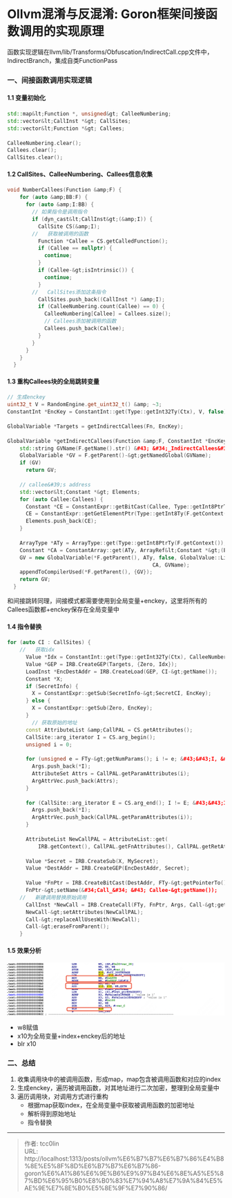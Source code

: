 # Ollvm混淆与反混淆: Goron框架间接函数调用的实现原理


函数实现逻辑在llvm/lib/Transforms/Obfuscation/IndirectCall.cpp文件中，IndirectBranch，集成自类FunctionPass

### 一、间接函数调用实现逻辑

#### 1.1 变量初始化
```c&#43;&#43;
std::map&lt;Function *, unsigned&gt; CalleeNumbering;
std::vector&lt;CallInst *&gt; CallSites;
std::vector&lt;Function *&gt; Callees;

CalleeNumbering.clear();
Callees.clear();
CallSites.clear();
```

#### 1.2 CallSites、CalleeNumbering、Callees信息收集
```c&#43;&#43;
void NumberCallees(Function &amp;F) {
    for (auto &amp;BB:F) {
      for (auto &amp;I:BB) {
        // 如果指令是调用指令
        if (dyn_cast&lt;CallInst&gt;(&amp;I)) {
          CallSite CS(&amp;I);
        //   获取被调用的函数
          Function *Callee = CS.getCalledFunction();
          if (Callee == nullptr) {
            continue;
          }
          if (Callee-&gt;isIntrinsic()) {
            continue;
          }
        //   CallSites添加这条指令
          CallSites.push_back((CallInst *) &amp;I);
          if (CalleeNumbering.count(Callee) == 0) {
            CalleeNumbering[Callee] = Callees.size();
            // Callees添加被调用的函数
            Callees.push_back(Callee);
          }
        }
      }
    }
  }
```

#### 1.3 重构Callees块的全局跳转变量
```c&#43;&#43;
// 生成enckey
uint32_t V = RandomEngine.get_uint32_t() &amp; ~3;
ConstantInt *EncKey = ConstantInt::get(Type::getInt32Ty(Ctx), V, false);

GlobalVariable *Targets = getIndirectCallees(Fn, EncKey);

GlobalVariable *getIndirectCallees(Function &amp;F, ConstantInt *EncKey) {
    std::string GVName(F.getName().str() &#43; &#34;_IndirectCallees&#34;);
    GlobalVariable *GV = F.getParent()-&gt;getNamedGlobal(GVName);
    if (GV)
      return GV;

    // callee&#39;s address
    std::vector&lt;Constant *&gt; Elements;
    for (auto Callee:Callees) {
      Constant *CE = ConstantExpr::getBitCast(Callee, Type::getInt8PtrTy(F.getContext()));
      CE = ConstantExpr::getGetElementPtr(Type::getInt8Ty(F.getContext()), CE, EncKey);
      Elements.push_back(CE);
    }

    ArrayType *ATy = ArrayType::get(Type::getInt8PtrTy(F.getContext()), Elements.size());
    Constant *CA = ConstantArray::get(ATy, ArrayRef&lt;Constant *&gt;(Elements));
    GV = new GlobalVariable(*F.getParent(), ATy, false, GlobalValue::LinkageTypes::PrivateLinkage,
                                               CA, GVName);
    appendToCompilerUsed(*F.getParent(), {GV});
    return GV;
  }
```
和间接跳转同理，间接模式都需要使用到全局变量&#43;enckey，这里将所有的Callees函数都&#43;enckey保存在全局变量中

#### 1.4 指令替换
```c&#43;&#43;
for (auto CI : CallSites) {
    //   获取idx
      Value *Idx = ConstantInt::get(Type::getInt32Ty(Ctx), CalleeNumbering[CS.getCalledFunction()]);
      Value *GEP = IRB.CreateGEP(Targets, {Zero, Idx});
      LoadInst *EncDestAddr = IRB.CreateLoad(GEP, CI-&gt;getName());
      Constant *X;
      if (SecretInfo) {
        X = ConstantExpr::getSub(SecretInfo-&gt;SecretCI, EncKey);
      } else {
        X = ConstantExpr::getSub(Zero, EncKey);
      }
        // 获取原始的地址
      const AttributeList &amp;CallPAL = CS.getAttributes();
      CallSite::arg_iterator I = CS.arg_begin();
      unsigned i = 0;

      for (unsigned e = FTy-&gt;getNumParams(); i != e; &#43;&#43;I, &#43;&#43;i) {
        Args.push_back(*I);
        AttributeSet Attrs = CallPAL.getParamAttributes(i);
        ArgAttrVec.push_back(Attrs);
      }

      for (CallSite::arg_iterator E = CS.arg_end(); I != E; &#43;&#43;I, &#43;&#43;i) {
        Args.push_back(*I);
        ArgAttrVec.push_back(CallPAL.getParamAttributes(i));
      }

      AttributeList NewCallPAL = AttributeList::get(
          IRB.getContext(), CallPAL.getFnAttributes(), CallPAL.getRetAttributes(), ArgAttrVec);

      Value *Secret = IRB.CreateSub(X, MySecret);
      Value *DestAddr = IRB.CreateGEP(EncDestAddr, Secret);

      Value *FnPtr = IRB.CreateBitCast(DestAddr, FTy-&gt;getPointerTo());
      FnPtr-&gt;setName(&#34;Call_&#34; &#43; Callee-&gt;getName());
    //   新建调用替换原始调用
      CallInst *NewCall = IRB.CreateCall(FTy, FnPtr, Args, Call-&gt;getName());
      NewCall-&gt;setAttributes(NewCallPAL);
      Call-&gt;replaceAllUsesWith(NewCall);
      Call-&gt;eraseFromParent();
    }
```

#### 1.5 效果分析
![](https://github.com/tcc0lin/self_pic/blob/main/icall1.png?raw=true)
- w8赋值
- x10为全局变量&#43;index&#43;enckey后的地址
- blr x10
### 二、总结
1. 收集调用块中的被调用函数，形成map，map包含被调用函数和对应的index
2. 生成enckey，遍历被调用函数，对其地址进行二次加密，整理到全局变量中
3. 遍历调用块，对调用方式进行重构
    - 根据map获取index，在全局变量中获取被调用函数的加密地址
    - 解析得到原始地址
    - 指令替换

---

> 作者: tcc0lin  
> URL: http://localhost:1313/posts/ollvm%E6%B7%B7%E6%B7%86%E4%B8%8E%E5%8F%8D%E6%B7%B7%E6%B7%86-goron%E6%A1%86%E6%9E%B6%E9%97%B4%E6%8E%A5%E5%87%BD%E6%95%B0%E8%B0%83%E7%94%A8%E7%9A%84%E5%AE%9E%E7%8E%B0%E5%8E%9F%E7%90%86/  

